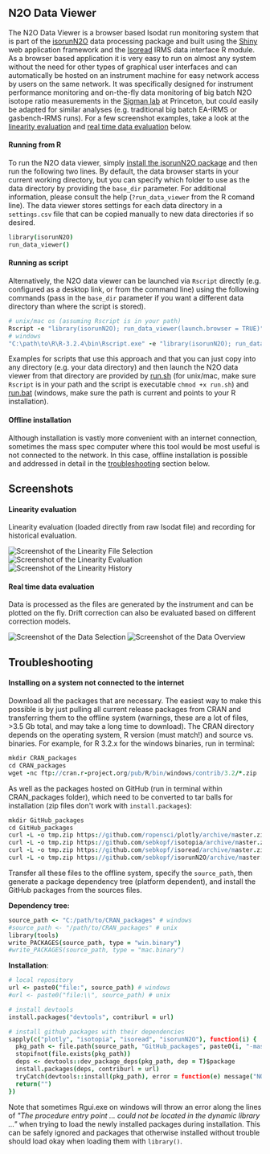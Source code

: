## N2O Data Viewer

The N2O Data Viewer is a browser based Isodat run monitoring system that is part of the [isorunN2O](https://github.com/sebkopf/isorunN2O) data processing package and  built using the [Shiny](http://shiny.rstudio.com/) web application framework and the [Isoread](https://github.com/sebkopf/isoread#isoread) IRMS data interface R module. As a browser based application it is very easy to run on almost any system without the need for other types of graphical user interfaces and can automatically be hosted on an instrument machine for easy network access by users on the same network. It was specifically designed for instrument performance monitoring and on-the-fly data monitoring of big batch N2O isotope ratio measurements in the [Sigman lab](http://www.princeton.edu/sigman/) at Princeton, but could easily be adapted for similar analyses (e.g. traditional big batch EA-IRMS or gasbench-IRMS runs). For a few screenshot examples, take a look at the [linearity evaluation](#linearity-evaluation) and [real time data evaluation](#real-time-data-evaluation) below.

#### Running from R

To run the N2O data viewer, simply [install the isorunN2O package](https://github.com/sebkopf/isorunN2O#installation) and then run the following two lines. By default, the data browser starts in your current working directory, but you can specify which folder to use as the data directory by providing the `base_dir` parameter. For additional information, please consult the help (`?run_data_viewer` from the R comand line). The data viewer stores settings for each data directory in a `settings.csv` file that can be copied manually to new data directories if so desired.

```coffee
library(isorunN2O)
run_data_viewer()
```

#### Running as script

Alternatively, the N2O data viewer can be launched via `Rscript` directly (e.g. configured as a desktop link, or from the command line) using the following commands (pass in the `base_dir` parameter if you want a different data directory than where the script is stored).

```coffee
# unix/mac os (assuming Rscript is in your path)
Rscript -e "library(isorunN2O); run_data_viewer(launch.browser = TRUE)"
# windows
"C:\path\to\R\R-3.2.4\bin\Rscript.exe" -e "library(isorunN2O); run_data_viewer(launch.browser = TRUE)"
```

Examples for scripts that use this approach and that you can just copy into any directory (e.g. your data directory) and then launch the N2O data viewer from that directory are provided by [run.sh](https://github.com/sebkopf/isorunN2O/blob/master/inst/shiny-apps/data_viewer/run.sh) (for unix/mac, make sure `Rscript` is in your path and the script is executable `chmod +x run.sh`) and [run.bat](https://github.com/sebkopf/isorunN2O/blob/master/inst/shiny-apps/data_viewer/run.bat) (windows, make sure the path is current and points to your R installation).

#### Offline installation

Although installation is vastly more convenient with an internet connection, sometimes the mass spec computer where this tool would be most useful is not connected to the network. In this case, offline installation is possible and addressed in detail in the [troubleshooting](#troubleshooting) section below.

## Screenshots

#### Linearity evaluation

Linearity evaluation (loaded directly from raw Isodat file) and recording for historical evaluation.

![Screenshot of the Linearity File Selection](https://github.com/sebkopf/isorunN2O/blob/master/inst/shiny-apps/data_viewer/doc/linearity_selection.png?raw=true)
![Screenshot of the Linearity Evaluation](https://github.com/sebkopf/isorunN2O/blob/master/inst/shiny-apps/data_viewer/doc/linearity_evaluation.png?raw=true)
![Screenshot of the Linearity History](https://github.com/sebkopf/isorunN2O/blob/master/inst/shiny-apps/data_viewer/doc/linearity_history.png?raw=true)

#### Real time data evaluation

Data is processed as the files are generated by the instrument and can be plotted on the fly. Drift correction can also be evaluated based on different correction models.

![Screenshot of the Data Selection](https://github.com/sebkopf/isorunN2O/blob/master/inst/shiny-apps/data_viewer/doc/data_selection.png?raw=true)
![Screenshot of the Data Overview](https://github.com/sebkopf/isorunN2O/blob/master/inst/shiny-apps/data_viewer/doc/data_overview.png?raw=true)


## Troubleshooting

#### Installing on a system not connected to the internet

Download all the packages that are necessary. The easiest way to make this possible is by just pulling all current release packages from CRAN and transferring them to the offline system (warnings, these are a lot of files, >3.5 Gb total, and may take a long time to download). The CRAN directory depends on the operating system, R version (must match!) and source vs. binaries. For example, for R 3.2.x for the windows binaries, run in terminal:

```coffee
mkdir CRAN_packages
cd CRAN_packages
wget -nc ftp://cran.r-project.org/pub/R/bin/windows/contrib/3.2/*.zip
```

As well as the packages hosted on GitHub (run in terminal within CRAN_packages folder), which need to be converted to tar balls for installation (zip files don't work with ```install.packages```):
```coffee
mkdir GitHub_packages
cd GitHub_packages
curl -L -o tmp.zip https://github.com/ropensci/plotly/archive/master.zip && unzip tmp.zip && rm tmp.zip
curl -L -o tmp.zip https://github.com/sebkopf/isotopia/archive/master.zip && unzip tmp.zip && rm tmp.zip
curl -L -o tmp.zip https://github.com/sebkopf/isoread/archive/master.zip && unzip tmp.zip && rm tmp.zip
curl -L -o tmp.zip https://github.com/sebkopf/isorunN2O/archive/master.zip && unzip tmp.zip && rm tmp.zip
```

Transfer all these files to the offline system, specify the `source_path`, then generate a package dependency tree (platform dependent), and install the GitHub packages from the sources files.

**Dependency tree:**

```coffee
source_path <- "C:/path/to/CRAN_packages" # windows
#source_path <- "/path/to/CRAN_packages" # unix
library(tools)
write_PACKAGES(source_path, type = "win.binary")
#write_PACKAGES(source_path, type = "mac.binary")
```

**Installation**:

```coffee
# local repository
url <- paste0("file:", source_path) # windows
#url <- paste0("file:\\", source_path) # unix

# install devtools
install.packages("devtools", contriburl = url)

# install github packages with their dependencies
sapply(c("plotly", "isotopia", "isoread", "isorunN2O"), function(i) {
  pkg_path <- file.path(source_path, "GitHub_packages", paste0(i, "-master"))
  stopifnot(file.exists(pkg_path))
  deps <- devtools::dev_package_deps(pkg_path, dep = T)$package
  install.packages(deps, contriburl = url)
  tryCatch(devtools::install(pkg_path), error = function(e) message("NOTE: ", e$message))
  return("")
})
```

Note that sometimes Rgui.exe on windows will throw an error along the lines of *"The procedure entry point ... could not be located in the dynamic library ..."* when trying to load the newly installed packages during installation. This can be safely ignored and packages that otherwise installed without trouble should load okay when loading them with `library()`.
